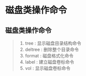 # 磁盘类操作命令

## 磁盘类操作命令
> 1. tree : 显示磁盘目录结构命令
> 2. deltree : 删除整个目录命令
> 3. format : 磁盘格式化命令
> 4. label : 建立磁盘卷标命令
> 5. vol : 显示磁盘卷标命令
